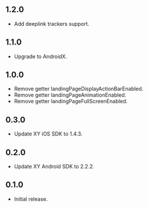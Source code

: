 ## 1.2.0

* Add deeplink trackers support.

## 1.1.0

* Upgrade to AndroidX.

## 1.0.0

* Remove getter landingPageDisplayActionBarEnabled.
* Remove getter landingPageAnimationEnabled.
* Remove getter landingPageFullScreenEnabled.

## 0.3.0

* Update XY iOS SDK to 1.4.3.

## 0.2.0

* Update XY Android SDK to 2.2.2.

## 0.1.0

* Initial release.
